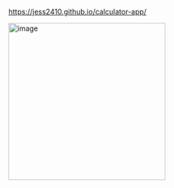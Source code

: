 https://jess2410.github.io/calculator-app/

<img width="310" alt="image" src="https://user-images.githubusercontent.com/89982670/208715995-5759b7ee-edc2-44ee-b746-d1b77769f18d.png">
